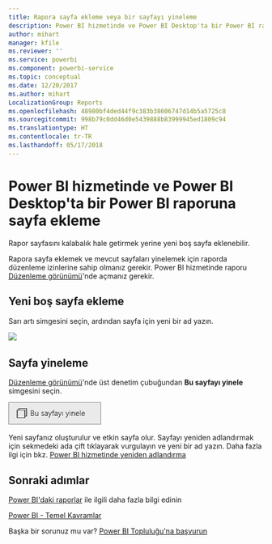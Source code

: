 ```yaml
---
title: Rapora sayfa ekleme veya bir sayfayı yineleme
description: Power BI hizmetinde ve Power BI Desktop'ta bir Power BI raporuna sayfa ekleme
author: mihart
manager: kfile
ms.reviewer: ''
ms.service: powerbi
ms.component: powerbi-service
ms.topic: conceptual
ms.date: 12/20/2017
ms.author: mihart
LocalizationGroup: Reports
ms.openlocfilehash: 48980bf4ded44f9c383b38606747d14b5a5725c8
ms.sourcegitcommit: 998b79c0dd46d0e5439888b83999945ed1809c94
ms.translationtype: HT
ms.contentlocale: tr-TR
ms.lasthandoff: 05/17/2018
---
```

# <a name="add-a-page-to-a-power-bi-report-in-power-bi-service-and-power-bi-desktop"></a>Power BI hizmetinde ve Power BI Desktop'ta bir Power BI raporuna sayfa ekleme
Rapor sayfasını kalabalık hale getirmek yerine yeni boş sayfa eklenebilir. 

Rapora sayfa eklemek ve mevcut sayfaları yinelemek için raporda düzenleme izinlerine sahip olmanız gerekir. Power BI hizmetinde raporu [Düzenleme görünümü](service-reading-view-and-editing-view.md)'nde açmanız gerekir. 

## <a name="add-a-new-blank-page"></a>Yeni boş sayfa ekleme
Sarı artı simgesini seçin, ardından sayfa için yeni bir ad yazın.  

![](media/power-bi-report-add-page/reorderpages2.gif)

## <a name="duplicate-a-page"></a>Sayfa yineleme
[Düzenleme görünümü](service-interact-with-a-report-in-editing-view.md)'nde üst denetim çubuğundan **Bu sayfayı yinele** simgesini seçin.

![](media/power-bi-report-add-page/pbi_duplicate.png)

Yeni sayfanız oluşturulur ve etkin sayfa olur. Sayfayı yeniden adlandırmak için sekmedeki ada çift tıklayarak vurgulayın ve yeni bir ad yazın.  Daha fazla ilgi için bkz. [Power BI hizmetinde yeniden adlandırma](service-rename.md)

## <a name="next-steps"></a>Sonraki adımlar
[Power BI'daki raporlar](service-reports.md) ile ilgili daha fazla bilgi edinin

[Power BI - Temel Kavramlar](service-basic-concepts.md)

Başka bir sorunuz mu var? [Power BI Topluluğu'na başvurun](http://community.powerbi.com/)

